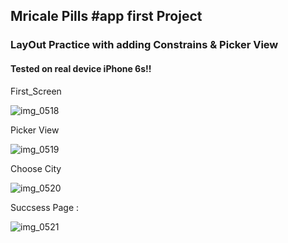 ##   Mricale Pills #app first Project 
###  LayOut Practice with adding Constrains & Picker View 
#### Tested on real device iPhone 6s!!

First_Screen

![img_0518](https://cloud.githubusercontent.com/assets/18499909/21534263/8d2f6c4e-cd32-11e6-933c-e16dd0431add.PNG)

Picker View 

![img_0519](https://cloud.githubusercontent.com/assets/18499909/21534299/fd770ab6-cd32-11e6-9057-2b5b6715c915.PNG)

Choose City 

![img_0520](https://cloud.githubusercontent.com/assets/18499909/21534310/224e90d4-cd33-11e6-91aa-0654fe49d7eb.PNG)

Succsess Page :

![img_0521](https://cloud.githubusercontent.com/assets/18499909/21534327/491848a4-cd33-11e6-8caa-f5158a7d67fc.PNG)
